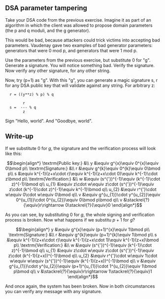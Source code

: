 ## DSA parameter tampering

Take your DSA code from the previous exercise. Imagine it as part of an algorithm in which the client was allowed to propose domain parameters (the p and q moduli, and the g generator).

This would be bad, because attackers could trick victims into accepting bad parameters. Vaudenay gave two examples of bad generator parameters: generators that were 0 mod p, and generators that were 1 mod p.

Use the parameters from the previous exercise, but substitute 0 for "g". Generate a signature. You will notice something bad. Verify the signature. Now verify any other signature, for any other string.

Now, try (p+1) as "g". With this "g", you can generate a magic signature s, r for any DSA public key that will validate against any string. For arbitrary z:

```
  r = ((y**z) % p) % q

        r
  s =  --- % q
        z
```

Sign "Hello, world". And "Goodbye, world".

## Write-up

If we substitute $0$ for $g$, the signature and the verification process will look like this:

```math
\begin{align*}
\textrm{Public key:} &\\
y &\equiv g^{x}\equiv 0^{x}\equiv 0\bmod p\\
\textrm{Signature:} &\\
r &\equiv g^{k}\equiv 0^{k}\equiv 0\bmod p\\
s &\equiv k^{-1}(z+x\cdot r)\equiv k^{-1}(z+x\cdot 0)\equiv k^{-1}\cdot z\bmod p\\
\textrm{Verification:} &\\
w &\equiv (s^{'})^{-1}\equiv (k^{-1}\cdot z)^{-1}\bmod q\\
u_{1} &\equiv z\cdot w\equiv z\cdot (s^{'})^{-1}\equiv z\cdot (k^{-1}\cdot z)^{-1}\equiv k^{-1}\bmod q\\
u_{2} &\equiv r^{'}\cdot w\equiv 0\cdot w\equiv 0\bmod q\\
v &\equiv g^{u_{1}}\cdot y^{u_{2}}\equiv 0^{u_{1}}\cdot 0^{u_{2}}\equiv 0\bmod p\bmod q\\
v &\stackrel{?}{\equiv}r\rightarrow 0\stackrel{?}{\equiv}0
\end{align*}
```

As you can see, by substituting $0$ for $g$, the whole signing and verification process is broken. Now what happens if we substitu $p+1$ for $g$?

```math
\begin{align*}
y &\equiv g^{x}\equiv (p+1)^{x}\equiv 1\bmod p\\
\textrm{Signature:} &\\
r &\equiv g^{k}\equiv (p+1)^{k}\equiv 1\bmod p\\
s &\equiv k^{-1}(z+x\cdot r)\equiv k^{-1}(z+x\cdot 1)\equiv k^{-1}(z+x)\bmod p\\
\textrm{Verification:} &\\
w &\equiv (s^{'})^{-1}\equiv (k^{-1}\cdot z)^{-1}\bmod q\\
u_{1} &\equiv z\cdot w\equiv z\cdot (s^{'})^{-1}\equiv z\cdot (k^{-1}(z+x))^{-1}\bmod q\\
u_{2} &\equiv r^{'}\cdot w\equiv 1\cdot w\equiv w\equiv (s^{'})^{-1}\equiv (k^{-1}(z+x))^{-1}\bmod q\\
v &\equiv g^{u_{1}}\cdot y^{u_{2}}\equiv (p+1)^{u_{1}}\cdot 1^{u_{2}}\equiv 1\bmod p\bmod q\\
v &\stackrel{?}{\equiv}r\rightarrow 1\stackrel{?}{\equiv}1
\end{align*}
```

And once again, the system has been broken. Now in both circumstances you can verify any message with any signature.
